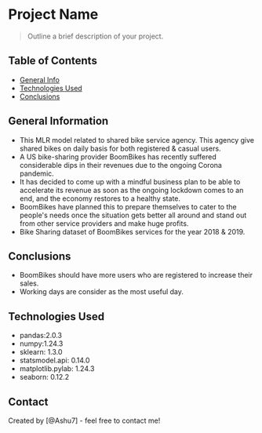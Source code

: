 # Project Name
> Outline a brief description of your project.


## Table of Contents
* [General Info](#general-information)
* [Technologies Used](#technologies-used)
* [Conclusions](#conclusions)

<!-- You can include any other section that is pertinent to your problem -->

## General Information
- This MLR model related to shared bike service agency. This agency give shared bikes on daily basis for both registered & casual users.
- A US bike-sharing provider BoomBikes has recently suffered considerable dips in their revenues due to the ongoing Corona pandemic.
- It has decided to come up with a mindful business plan to be able to accelerate its revenue as soon as the ongoing lockdown comes to an end, and the economy restores to a healthy state.
- BoomBikes have planned this to prepare themselves to cater to the people's needs once the situation gets better all around and stand out from other service providers and make huge profits.
- Bike Sharing dataset of BoomBikes services for the year 2018 & 2019.

<!-- You don't have to answer all the questions - just the ones relevant to your project. -->

## Conclusions
- BoomBikes should have more users who are registered to increase their sales.
- Working days are consider as the most useful day.

<!-- You don't have to answer all the questions - just the ones relevant to your project. -->

## Technologies Used
- pandas:2.0.3
- numpy:1.24.3
- sklearn: 1.3.0
- statsmodel.api: 0.14.0
- matplotlib.pylab: 1.24.3
- seaborn: 0.12.2

## Contact
Created by [@Ashu7] - feel free to contact me!


<!-- Optional -->
<!-- ## License -->
<!-- This project is open source and available under the [... License](). -->

<!-- You don't have to include all sections - just the one's relevant to your project -->
